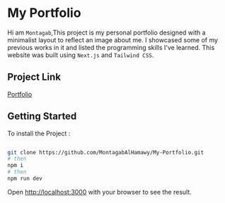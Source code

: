 # My Portfolio

Hi am `Montagab`,This project is my personal portfolio designed with a minimalist layout to reflect an image about me. I showcased some of my previous works in it and listed the programming skills I've learned. This website was built using `Next.js` and `Tailwind CSS`.

## Project Link

[Portfolio](https://montagab.vercel.app/)


## Getting Started

To install the Project :

```bash

git clone https://github.com/MontagabAlHamawy/My-Portfolio.git
# then
npm i
# then 
npm run dev

```

Open [http://localhost:3000](http://localhost:3000) with your browser to see the result.

